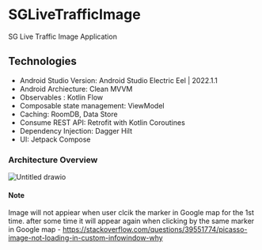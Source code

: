 # SGLiveTrafficImage
SG Live Traffic Image Application

## Technologies

* Android Studio Version: Android Studio Electric Eel | 2022.1.1
* Android Archiecture: Clean MVVM
* Observables : Kotlin Flow
* Composable state management: ViewModel
* Caching: RoomDB, Data Store
* Consume REST API: Retrofit with Kotlin Coroutines
* Dependency Injection: Dagger Hilt
* UI: Jetpack Compose

### Architecture Overview

![Untitled drawio](https://user-images.githubusercontent.com/11756630/218929374-aafc54c8-16fe-4bac-989d-877ca3c9f33b.png)

#### Note
Image will not appiear when user clcik the marker in Google map for the 1st time. after some time it will appear again when clicking by the same marker in Google map - https://stackoverflow.com/questions/39551774/picasso-image-not-loading-in-custom-infowindow-why
